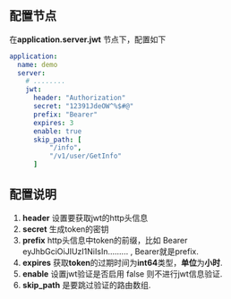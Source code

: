 ## 配置节点
在**application.server.jwt** 节点下，配置如下
```yaml
application:
  name: demo
  server:
    # ........
    jwt:
      header: "Authorization"
      secret: "12391JdeOW^%$#@"
      prefix: "Bearer"
      expires: 3
      enable: true
      skip_path: [
          "/info",
          "/v1/user/GetInfo"
      ]
```

## 配置说明
1. **header**    设置要获取jwt的http头信息
2. **secret**    生成token的密钥
3. **prefix**    http头信息中token的前缀，比如 Bearer eyJhbGciOiJIUzI1NiIsIn......... , Bearer就是prefix.
4. **expires**   获取**token**的过期时间为**int64**类型，**单位**为**小时**.
5. **enable**    设置jwt验证是否启用 false 则不进行jwt信息验证.
6. **skip_path** 是要跳过验证的路由数组.